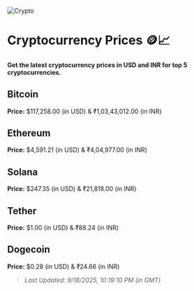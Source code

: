 
![Crypto](https://www.techguide.com.au/wp-content/uploads/2020/11/crypto3.jpeg)

# Cryptocurrency Prices 🪙📈

#### Get the latest cryptocurrency prices in USD and INR for top 5 cryptocurrencies.

## Bitcoin

**Price:** $117,258.00 (in USD) & ₹1,03,43,012.00 (in INR)

## Ethereum

**Price:** $4,591.21 (in USD) & ₹4,04,977.00 (in INR)

## Solana

**Price:** $247.35 (in USD) & ₹21,818.00 (in INR)

## Tether

**Price:** $1.00 (in USD) & ₹88.24 (in INR)

## Dogecoin

**Price:** $0.28 (in USD) & ₹24.66 (in INR)

> _Last Updated: 9/18/2025, 10:19:10 PM (in GMT)_
